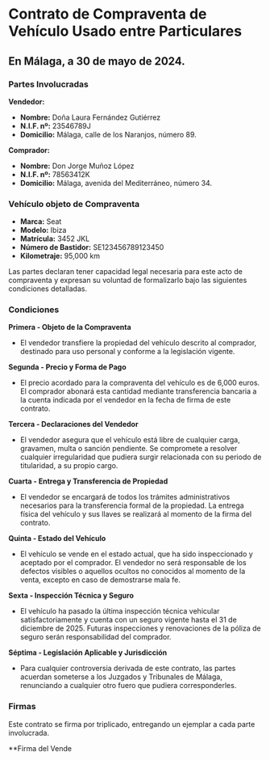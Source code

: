# Contrato de Compraventa de Vehículo Usado entre Particulares

## En Málaga, a 30 de mayo de 2024.

### Partes Involucradas

**Vendedor:**

- **Nombre:** Doña Laura Fernández Gutiérrez
- **N.I.F. nº:** 23546789J
- **Domicilio:** Málaga, calle de los Naranjos, número 89.

**Comprador:**

- **Nombre:** Don Jorge Muñoz López
- **N.I.F. nº:** 78563412K
- **Domicilio:** Málaga, avenida del Mediterráneo, número 34.

### Vehículo objeto de Compraventa

- **Marca:** Seat
- **Modelo:** Ibiza
- **Matrícula:** 3452 JKL
- **Número de Bastidor:** SE123456789123450
- **Kilometraje:** 95,000 km

Las partes declaran tener capacidad legal necesaria para este acto de compraventa y expresan su voluntad de formalizarlo
bajo las siguientes condiciones detalladas.

### Condiciones

**Primera - Objeto de la Compraventa**

- El vendedor transfiere la propiedad del vehículo descrito al comprador, destinado para uso personal y conforme a la
  legislación vigente.

**Segunda - Precio y Forma de Pago**

- El precio acordado para la compraventa del vehículo es de 6,000 euros. El comprador abonará esta cantidad mediante
  transferencia bancaria a la cuenta indicada por el vendedor en la fecha de firma de este contrato.

**Tercera - Declaraciones del Vendedor**

- El vendedor asegura que el vehículo está libre de cualquier carga, gravamen, multa o sanción pendiente. Se compromete
  a resolver cualquier irregularidad que pudiera surgir relacionada con su periodo de titularidad, a su propio cargo.

**Cuarta - Entrega y Transferencia de Propiedad**

- El vendedor se encargará de todos los trámites administrativos necesarios para la transferencia formal de la
  propiedad. La entrega física del vehículo y sus llaves se realizará al momento de la firma del contrato.

**Quinta - Estado del Vehículo**

- El vehículo se vende en el estado actual, que ha sido inspeccionado y aceptado por el comprador. El vendedor no será
  responsable de los defectos visibles o aquellos ocultos no conocidos al momento de la venta, excepto en caso de
  demostrarse mala fe.

**Sexta - Inspección Técnica y Seguro**

- El vehículo ha pasado la última inspección técnica vehicular satisfactoriamente y cuenta con un seguro vigente hasta
  el 31 de diciembre de 2025. Futuras inspecciones y renovaciones de la póliza de seguro serán responsabilidad del
  comprador.

**Séptima - Legislación Aplicable y Jurisdicción**

- Para cualquier controversia derivada de este contrato, las partes acuerdan someterse a los Juzgados y Tribunales de
  Málaga, renunciando a cualquier otro fuero que pudiera corresponderles.

### Firmas

Este contrato se firma por triplicado, entregando un ejemplar a cada parte involucrada.

**Firma del Vende
